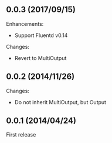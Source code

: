 ## 0.0.3 (2017/09/15)

Enhancements:

* Support Fluentd v0.14

Changes:

* Revert to MultiOutput

## 0.0.2 (2014/11/26)

Changes:

* Do not inherit MultiOutput, but Output

## 0.0.1  (2014/04/24)

First release

